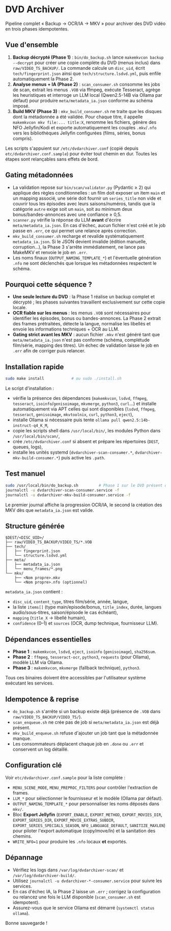 # DVD Archiver

Pipeline complet « Backup → OCR/IA → MKV » pour archiver des DVD vidéo en trois phases idempotentes.

## Vue d'ensemble

1. **Backup décrypté (Phase 1)** : `bin/do_backup.sh` lance `makemkvcon backup --decrypt` pour créer une copie complète du DVD (menus inclus) dans `raw/VIDEO_TS_BACKUP/`. La commande calcule un `disc_uid`, écrit `tech/fingerprint.json` ainsi que `tech/structure.lsdvd.yml`, puis enfile automatiquement la Phase 2.
2. **Analyse menus + IA (Phase 2)** : `scan_consumer.sh` consomme les jobs de scan, extrait les menus `.VOB` via ffmpeg, exécute Tesseract, agrège les heuristiques et interroge un LLM local (Qwen2.5-14B via Ollama par défaut) pour produire `meta/metadata_ia.json` conforme au schéma imposé.
3. **Build MKV (Phase 3)** : `mkv_build_consumer.sh` ne traite que les disques dont la métadonnée a été validée. Pour chaque titre, il appelle `makemkvcon mkv file:... title:X`, renomme les fichiers, génère des NFO Jellyfin/Kodi et exporte automatiquement les couples `.mkv`/`.nfo` vers les bibliothèques Jellyfin configurées (films, séries, bonus compris).

Les scripts s'appuient sur `/etc/dvdarchiver.conf` (copié depuis `etc/dvdarchiver.conf.sample`) pour éviter tout chemin en dur. Toutes les étapes sont relançables sans effets de bord.

## Gating métadonnées

- La validation repose sur `bin/scan/validator.py` (Pydantic ≥ 2) qui applique des règles conditionnelles : un film doit exposer un item `main` et un mapping associé, une série doit fournir un `series_title` non vide et couvrir tous les épisodes avec leurs saisons/numéros, tandis que la catégorie `autre` exige soit un `main`, soit au minimum deux bonus/bandes-annonces avec une confiance ≥ 0,5.
- `scanner.py` vérifie la réponse du LLM **avant** d'écrire `meta/metadata_ia.json`. En cas d'échec, aucun fichier n'est créé et le job passe en `.err`, ce qui permet une relance après correction.
- `mkv_build_consumer.sh` recharge et revalide systématiquement `metadata_ia.json`. Si le JSON devient invalide (édition manuelle, corruption…), la Phase 3 s'arrête immédiatement, ne lance pas MakeMKV et renvoie le job en `.err`.
- Les noms finaux (`OUTPUT_NAMING_TEMPLATE_*`) et l'éventuelle génération `.nfo` ne sont déclenchés que lorsque les métadonnées respectent le schéma.

## Pourquoi cette séquence ?

- **Une seule lecture du DVD** : la Phase 1 réalise un backup complet et décrypté ; les phases suivantes travaillent exclusivement sur cette copie locale.
- **OCR fiable sur les menus** : les menus `.VOB` sont nécessaires pour identifier les épisodes, bonus ou bandes-annonces. La Phase 2 extrait des frames prétraitées, détecte la langue, normalise les libellés et envoie les informations techniques + OCR au LLM.
- **Gating strict avant les MKV** : aucun fichier `.mkv` n'est généré tant que `meta/metadata_ia.json` n'est pas conforme (schéma, complétude film/série, mapping des titres). Un échec de validation laisse le job en `.err` afin de corriger puis relancer.

## Installation rapide

```bash
sudo make install            # ou sudo ./install.sh
```

Le script d'installation :

- vérifie la présence des dépendances (`makemkvcon`, `lsdvd`, `ffmpeg`, `tesseract`, `isoinfo`/`genisoimage`, `mkvmerge`, `python3`, `curl`...) et installe automatiquement via APT celles qui sont disponibles (`lsdvd`, `ffmpeg`, `tesseract`, `genisoimage`, `mkvtoolnix`, `curl`, `python3`, `eject`),
- installe Ollama si nécessaire puis tente `ollama pull qwen2.5:14b-instruct-q4_K_M`,
- copie les scripts shell dans `/usr/local/bin/`, les modules Python dans `/usr/local/bin/scan/`,
- crée `/etc/dvdarchiver.conf` si absent et prépare les répertoires (`DEST`, queues, logs),
- installe les unités systemd (`dvdarchiver-scan-consumer.*`, `dvdarchiver-mkv-build-consumer.*`) puis active les `.path`.

## Test manuel

```bash
sudo /usr/local/bin/do_backup.sh         # Phase 1 sur le DVD présent dans le lecteur
journalctl -u dvdarchiver-scan-consumer.service -f
journalctl -u dvdarchiver-mkv-build-consumer.service -f
```

Le premier journal affiche la progression OCR/IA, le second la création des MKV dès que `metadata_ia.json` est valide.

## Structure générée

```
$DEST/<DISC_UID>/
├── raw/VIDEO_TS_BACKUP/VIDEO_TS/*.VOB
├── tech/
│   ├── fingerprint.json
│   └── structure.lsdvd.yml
├── meta/
│   ├── metadata_ia.json
│   └── menu_frames/*.png
└── mkv/
    ├── <Nom propre>.mkv
    └── <Nom propre>.nfo (optionnel)
```

`metadata_ia.json` contient :

- `disc_uid`, `content_type`, titres film/série, année, langue,
- la liste `items[]` (type main/episode/bonus, `title_index`, durée, langues audio/sous-titres, saison/épisode le cas échéant),
- `mapping` (`title_X` → libellé humain),
- `confidence` (0–1) et `sources` (OCR, dump technique, fournisseur LLM).

## Dépendances essentielles

- **Phase 1** : `makemkvcon`, `lsdvd`, `eject`, `isoinfo` (`genisoimage`), `sha256sum`.
- **Phase 2** : `ffmpeg`, `tesseract-ocr`, `python3`, `requests` (pour Ollama), modèle LLM via Ollama.
- **Phase 3** : `makemkvcon`, `mkvmerge` (fallback technique), `python3`.

Tous ces binaires doivent être accessibles par l'utilisateur système exécutant les services.

## Idempotence & reprise

- `do_backup.sh` s'arrête si un backup existe déjà (présence de `.VOB` dans `raw/VIDEO_TS_BACKUP/VIDEO_TS/`).
- `scan_enqueue.sh` ne crée pas de job si `meta/metadata_ia.json` est déjà présent.
- `mkv_build_enqueue.sh` refuse d'ajouter un job tant que la métadonnée manque.
- Les consommateurs déplacent chaque job en `.done` ou `.err` et conservent un log détaillé.

## Configuration clé

Voir `etc/dvdarchiver.conf.sample` pour la liste complète :

- `MENU_SCENE_MODE`, `MENU_PREPROC_FILTERS` pour contrôler l'extraction de frames.
- `LLM_*` pour sélectionner le fournisseur et le modèle (Ollama par défaut).
- `OUTPUT_NAMING_TEMPLATE_*` pour personnaliser les noms déposés dans `mkv/`.
- Bloc **Export Jellyfin** (`EXPORT_ENABLE`, `EXPORT_METHOD`, `EXPORT_MOVIES_DIR`, `EXPORT_SERIES_DIR`, `EXPORT_MOVIE_EXTRAS_SUBDIR`, `EXPORT_SERIES_SPECIALS_SEASON`, `NFO_LANGUAGE_DEFAULT`, `SANITIZE_MAXLEN`) pour piloter l'export automatique (copy/move/ln) et la sanitation des chemins.
- `WRITE_NFO=1` pour produire les `.nfo` locaux **et** exportés.

## Dépannage

- Vérifiez les logs dans `/var/log/dvdarchiver-scan/` et `/var/log/dvdarchiver-build/`.
- Utilisez `journalctl -u dvdarchiver-*-consumer.service` pour suivre les services.
- En cas d'échec IA, la Phase 2 laisse un `.err` ; corrigez la configuration ou relancez une fois le LLM disponible (`scan_consumer.sh` est idempotent).
- Assurez-vous que le service Ollama est démarré (`systemctl status ollama`).

Bonne sauvegarde !
